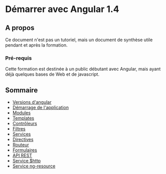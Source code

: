 # Démarrer avec Angular 1.4

## A propos

Ce document n'est pas un tutoriel, mais un document de synthèse utile pendant et après la formation.

### Pré-requis

Cette formation est destinée à un public débutant avec Angular, mais ayant déjà quelques bases de Web et de javascript.

## Sommaire

* [Versions d'angular](01.01.angular-versions-fr.md)
* [Démarrage de l'application](01.02.start-angular-app-fr.md)
* [Modules](01.03.modules-fr.md)
* [Templates](01.04.templates-fr.md)
* [Contrôleurs](01.05.controllers-fr.md)
* [Filtres](01.06.filtres-fr.md)
* [Services](01.07.services-fr.md)
* [Directives](01.08.directives-fr.md)
* [Routeur](01.09.router-fr.md)
* [Formulaires](01.10.forms-fr.md)
* [API REST](01.11.rest-api-fr.md)
* [Service $http](01.12.data.http-fr.md)
* [Service ng-resource](01.13.data.ng-resource-fr.md)

